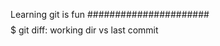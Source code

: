Learning git is fun
######################
$$$$$$$$$$$$$$$$$$$$$$$$$$$$$$$$$
git diff: working dir vs last commit
